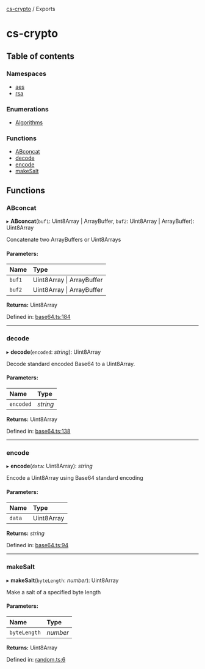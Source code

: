 [cs-crypto](README.md) / Exports

# cs-crypto

## Table of contents

### Namespaces

- [aes](modules/aes.md)
- [rsa](modules/rsa.md)

### Enumerations

- [Algorithms](enums/algorithms.md)

### Functions

- [ABconcat](modules.md#abconcat)
- [decode](modules.md#decode)
- [encode](modules.md#encode)
- [makeSalt](modules.md#makesalt)

## Functions

### ABconcat

▸ **ABconcat**(`buf1`: Uint8Array \| ArrayBuffer, `buf2`: Uint8Array \| ArrayBuffer): Uint8Array

Concatenate two ArrayBuffers or Uint8Arrays

#### Parameters:

Name | Type |
:------ | :------ |
`buf1` | Uint8Array \| ArrayBuffer |
`buf2` | Uint8Array \| ArrayBuffer |

**Returns:** Uint8Array

Defined in: [base64.ts:184](https://github.com/very-amused/CS-crypto/blob/8298123/src/base64.ts#L184)

___

### decode

▸ **decode**(`encoded`: *string*): Uint8Array

Decode standard encoded Base64 to a Uint8Array.

#### Parameters:

Name | Type |
:------ | :------ |
`encoded` | *string* |

**Returns:** Uint8Array

Defined in: [base64.ts:138](https://github.com/very-amused/CS-crypto/blob/8298123/src/base64.ts#L138)

___

### encode

▸ **encode**(`data`: Uint8Array): *string*

Encode a Uint8Array using Base64 standard encoding

#### Parameters:

Name | Type |
:------ | :------ |
`data` | Uint8Array |

**Returns:** *string*

Defined in: [base64.ts:94](https://github.com/very-amused/CS-crypto/blob/8298123/src/base64.ts#L94)

___

### makeSalt

▸ **makeSalt**(`byteLength`: *number*): Uint8Array

Make a salt of a specified byte length

#### Parameters:

Name | Type |
:------ | :------ |
`byteLength` | *number* |

**Returns:** Uint8Array

Defined in: [random.ts:6](https://github.com/very-amused/CS-crypto/blob/8298123/src/random.ts#L6)
